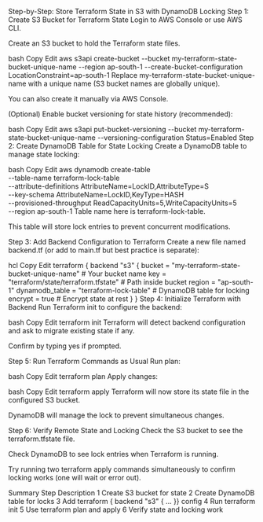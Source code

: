 Step-by-Step: Store Terraform State in S3 with DynamoDB Locking
Step 1: Create S3 Bucket for Terraform State
Login to AWS Console or use AWS CLI.

Create an S3 bucket to hold the Terraform state files.

bash
Copy
Edit
aws s3api create-bucket --bucket my-terraform-state-bucket-unique-name --region ap-south-1 --create-bucket-configuration LocationConstraint=ap-south-1
Replace my-terraform-state-bucket-unique-name with a unique name (S3 bucket names are globally unique).

You can also create it manually via AWS Console.

(Optional) Enable bucket versioning for state history (recommended):

bash
Copy
Edit
aws s3api put-bucket-versioning --bucket my-terraform-state-bucket-unique-name --versioning-configuration Status=Enabled
Step 2: Create DynamoDB Table for State Locking
Create a DynamoDB table to manage state locking:

bash
Copy
Edit
aws dynamodb create-table \
    --table-name terraform-lock-table \
    --attribute-definitions AttributeName=LockID,AttributeType=S \
    --key-schema AttributeName=LockID,KeyType=HASH \
    --provisioned-throughput ReadCapacityUnits=5,WriteCapacityUnits=5 \
    --region ap-south-1
Table name here is terraform-lock-table.

This table will store lock entries to prevent concurrent modifications.

Step 3: Add Backend Configuration to Terraform
Create a new file named backend.tf (or add to main.tf but best practice is separate):

hcl
Copy
Edit
terraform {
  backend "s3" {
    bucket         = "my-terraform-state-bucket-unique-name"  # Your bucket name
    key            = "terraform/state/terraform.tfstate"      # Path inside bucket
    region         = "ap-south-1"
    dynamodb_table = "terraform-lock-table"                   # DynamoDB table for locking
    encrypt        = true                                      # Encrypt state at rest
  }
}
Step 4: Initialize Terraform with Backend
Run Terraform init to configure the backend:

bash
Copy
Edit
terraform init
Terraform will detect backend configuration and ask to migrate existing state if any.

Confirm by typing yes if prompted.

Step 5: Run Terraform Commands as Usual
Run plan:

bash
Copy
Edit
terraform plan
Apply changes:

bash
Copy
Edit
terraform apply
Terraform will now store its state file in the configured S3 bucket.

DynamoDB will manage the lock to prevent simultaneous changes.

Step 6: Verify Remote State and Locking
Check the S3 bucket to see the terraform.tfstate file.

Check DynamoDB to see lock entries when Terraform is running.

Try running two terraform apply commands simultaneously to confirm locking works (one will wait or error out).

Summary
Step	Description
1	Create S3 bucket for state
2	Create DynamoDB table for locks
3	Add terraform { backend "s3" { ... }} config
4	Run terraform init
5	Use terraform plan and apply
6	Verify state and locking work
